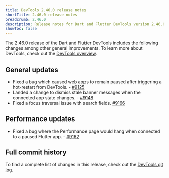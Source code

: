 ```yaml
---
title: DevTools 2.46.0 release notes
shortTitle: 2.46.0 release notes
breadcrumb: 2.46.0
description: Release notes for Dart and Flutter DevTools version 2.46.0.
showToc: false
---
```


The 2.46.0 release of the Dart and Flutter DevTools
includes the following changes among other general improvements.
To learn more about DevTools, check out the
[DevTools overview](/tools/devtools/overview).

## General updates

- Fixed a bug which caused web apps to remain paused after triggering a hot-restart from
  DevTools. - [#9125](https://github.com/flutter/devtools/pull/9125)
- Landed a change to dismiss stale banner messages when the connected app state changes. - [#9148](https://github.com/flutter/devtools/pull/9148)
- Fixed a focus traversal issue with search fields. [#9166](https://github.com/flutter/devtools/pull/9166)

## Performance updates

- Fixed a bug where the Performance page would hang when connected to a paused
  Flutter app. - [#9162](https://github.com/flutter/devtools/pull/9162)

## Full commit history

To find a complete list of changes in this release, check out the
[DevTools git log](https://github.com/flutter/devtools/tree/v2.46.0).
